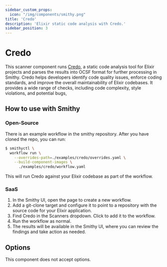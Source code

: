 ```yaml
---
sidebar_custom_props:
  icon: "/img/components/smithy.png"
title: 'Credo'
description: 'Elixir static code analysis with Credo.'
sidebar_position: 3
---
```


# Credo

This scanner component runs [Credo](https://github.com/rrrene/credo), a static code analysis tool for Elixir projects and parses the results into OCSF format for further processing in Smithy.
Credo helps developers identify code quality issues, enforce coding standards, and improve the overall maintainability of Elixir codebases.
It provides a wide range of checks, including code complexity, style violations, and potential bugs,

## How to use with Smithy

### Open-Source

There is an example workflow in the smithy repository. After you have cloned the repo, you can run:

```bash
$ smithyctl \
  workflow run \
    --overrides-path=./examples/credo/overrides.yaml \
    --build-component-images \
      ./examples/credo/workflow.yaml
```

This will run Credo against your Elixir codebase as part of the workflow.

### SaaS

1. In the Smithy UI, open the page to create a new workflow.
2. Add a git-clone target and configure it to point to a repository with the source code for your Elixir application.
3. Find Credo in the Scanners dropdown. Click to add it to the workflow.
4. Run the workflow as normal.
5. The results will be available in the Smithy UI, where you can review the findings and take action as needed.

## Options

This component does not accept options.